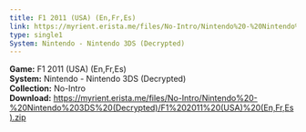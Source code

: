 ```yaml
---
title: F1 2011 (USA) (En,Fr,Es)
link: https://myrient.erista.me/files/No-Intro/Nintendo%20-%20Nintendo%203DS%20(Decrypted)/F1%202011%20(USA)%20(En,Fr,Es).zip
type: single1
System: Nintendo - Nintendo 3DS (Decrypted)
---
```

<b>Game:</b> F1 2011 (USA) (En,Fr,Es)<br>
<b>System:</b> Nintendo - Nintendo 3DS (Decrypted)<br>
<b>Collection:</b> No-Intro<br>
<b>Download:</b> https://myrient.erista.me/files/No-Intro/Nintendo%20-%20Nintendo%203DS%20(Decrypted)/F1%202011%20(USA)%20(En,Fr,Es).zip